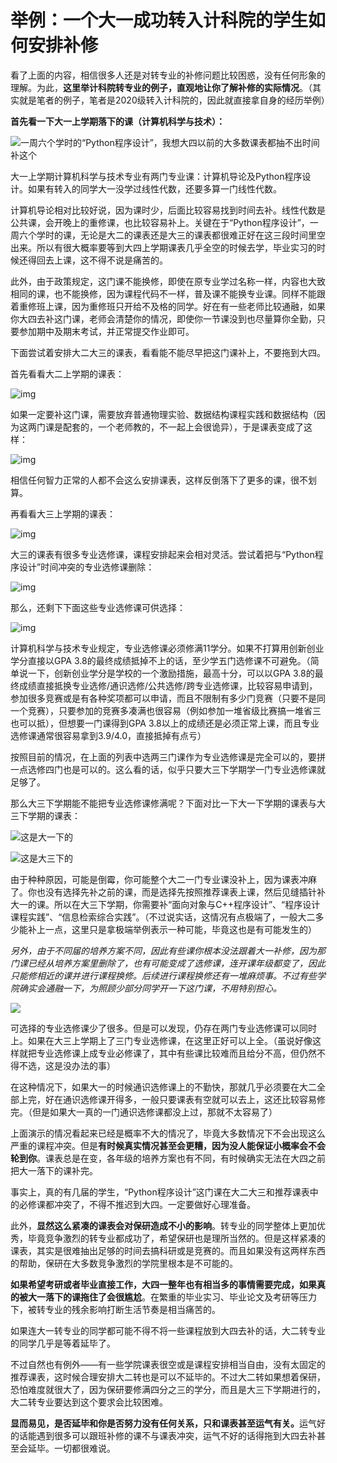 # 举例：一个大一成功转入计科院的学生如何安排补修

看了上面的内容，相信很多人还是对转专业的补修问题比较困惑，没有任何形象的理解。为此，**这里举计科院转专业的例子，直观地让你了解补修的实际情况**。（其实就是笔者的例子，笔者是2020级转入计科院的，因此就直接拿自身的经历举例）

**首先看一下大一上学期落下的课（计算机科学与技术）：**

![一周六个学时的“Python程序设计”，我想大四以前的大多数课表都抽不出时间补这个](https://pic3.zhimg.com/80/v2-18f374f039c88d73758558a6b206967a_720w.jpg)

大一上学期计算机科学与技术专业有两门专业课：计算机导论及Python程序设计。如果有转入的同学大一没学过线性代数，还要多算一门线性代数。

计算机导论相对比较好说，因为课时少，后面比较容易找到时间去补。线性代数是公共课，会开晚上的重修课，也比较容易补上。关键在于“Python程序设计”，一周六个学时的课，无论是大二的课表还是大三的课表都很难正好在这三段时间里空出来。所以有很大概率要等到大四上学期课表几乎全空的时候去学，毕业实习的时候还得回去上课，这不得不说是痛苦的。

此外，由于政策规定，这门课不能换修，即使在原专业学过名称一样，内容也大致相同的课，也不能换修，因为课程代码不一样，普及课不能换专业课。同样不能跟着重修班上课，因为重修班只开给不及格的同学。好在有一些老师比较通融，如果你大四去补这门课，老师会清楚你的情况，即使你一节课没到也尽量算你全勤，只要参加期中及期末考试，并正常提交作业即可。

下面尝试着安排大二大三的课表，看看能不能尽早把这门课补上，不要拖到大四。

首先看看大二上学期的课表：

![img](https://pic2.zhimg.com/80/v2-4a3b0bcca56ed405525a85bb6f771f21_720w.jpg)

如果一定要补这门课，需要放弃普通物理实验、数据结构课程实践和数据结构（因为这两门课是配套的，一个老师教的，不一起上会很诡异），于是课表变成了这样：

![img](https://pic1.zhimg.com/80/v2-1bfabb6e52dfd1ebb3ee72273d0fa1c4_720w.jpg)

相信任何智力正常的人都不会这么安排课表，这样反倒落下了更多的课，很不划算。

再看看大三上学期的课表：

![img](https://pic3.zhimg.com/80/v2-ac0681eb4dbbbd7d4b6218e53cf65546_720w.jpg)

大三的课表有很多专业选修课，课程安排起来会相对灵活。尝试着把与“Python程序设计”时间冲突的专业选修课删除：

![img](https://pic2.zhimg.com/80/v2-b32727d0368a71c718861acc1896b555_720w.jpg)

那么，还剩下下面这些专业选修课可供选择：

![img](https://pic3.zhimg.com/80/v2-9df622477bb86c501303ad4d8bc4d2a6_720w.jpg)

计算机科学与技术专业规定，专业选修课必须修满11学分。如果不打算用创新创业学分直接以GPA 3.8的最终成绩抵掉不上的话，至少学五门选修课不可避免。（简单说一下，创新创业学分是学校的一个激励措施，最高十分，可以以GPA 3.8的最终成绩直接抵换专业选修/通识选修/公共选修/跨专业选修课，比较容易申请到，参加很多竞赛或是有各种奖项都可以申请，而且不限制有多少门竞赛（只要不是同一个竞赛），只要参加的竞赛多凑满也很容易（例如参加一堆省级比赛搞一堆省三也可以抵），但想要一门课得到GPA 3.8以上的成绩还是必须正常上课，而且专业选修课通常很容易拿到3.9/4.0，直接抵掉有点亏）

按照目前的情况，在上面的列表中选两三门课作为专业选修课是完全可以的，要拼一点选修四门也是可以的。这么看的话，似乎只要大三下学期学一门专业选修课就足够了。

那么大三下学期能不能把专业选修课修满呢？下面对比一下大一下学期的课表与大三下学期的课表：

![这是大一下的](https://pic2.zhimg.com/80/v2-d102a69a9168480bfffdf8dcabe26701_720w.jpg)

![这是大三下的](https://pic4.zhimg.com/80/v2-14bf94950104afffbccc5aa1bd25e82f_720w.jpg)

由于种种原因，可能是倒霉，你可能整个大二一门专业课没补上，因为课表冲麻了。你也没有选择先补之前的课，而是选择先按照推荐课表上课，然后见缝插针补大一的课。所以在大三下学期，你需要补“面向对象与C++程序设计”、“程序设计课程实践”、“信息检索综合实践”。（不过说实话，这情况有点极端了，一般大二多少能补上一点，这里只是拿极端举例表示一种可能，毕竟这也是有可能发生的）

*另外，由于不同届的培养方案不同，因此有些课你根本没法跟着大一补修，因为那门课已经从培养方案里删除了，也有可能变成了选修课，连开课年级都变了，因此只能修相近的课并进行课程换修。后续进行课程换修还有一堆麻烦事。不过有些学院确实会通融一下，为照顾少部分同学开一下这门课，不用特别担心。*

![](https://pic1.zhimg.com/80/v2-3e8c84a95f605ad684bc570ef70e895c_720w.jpg)

可选择的专业选修课少了很多。但是可以发现，仍存在两门专业选修课可以同时上。如果在大三上学期上了三门专业选修课，在这里正好可以上全。（虽说好像这样就把专业选修课上成专业必修课了，其中有些课比较难而且给分不高，但仍然不得不选，这是没办法的事）

在这种情况下，如果大一的时候通识选修课上的不勤快，那就几乎必须要在大二全部上完，好在通识选修课开得多，一般只要课表有空就可以去上，这还比较容易修完。（但是如果大一真的一门通识选修课都没上过，那就不太容易了）

上面演示的情况看起来已经是概率不大的情况了，毕竟大多数情况下不会出现这么严重的课程冲突。但是**有时候真实情况甚至会更糟，因为没人能保证小概率会不会轮到你**。课表总是在变，各年级的培养方案也有不同，有时候确实无法在大四之前把大一落下的课补完。

事实上，真的有几届的学生，“Python程序设计”这门课在大二大三和推荐课表中的必修课都冲突了，不得不推迟到大四。一定要做好心理准备。

此外，**显然这么紧凑的课表会对保研造成不小的影响**。转专业的同学整体上更加优秀，毕竟竞争激烈的转专业都成功了，希望保研也是理所当然的。但是这样紧凑的课表，其实是很难抽出足够的时间去搞科研或是竞赛的。而且如果没有这两样东西的帮助，保研在大多数竞争激烈的学院里根本是不可能的。

**如果希望考研或者毕业直接工作，大四一整年也有相当多的事情需要完成，如果真的被大一落下的课拖住了会很尴尬**。在繁重的毕业实习、毕业论文及考研等压力下，被转专业的残余影响打断生活节奏是相当痛苦的。

如果连大一转专业的同学都可能不得不将一些课程放到大四去补的话，大二转专业的同学几乎是等着延毕了。

不过自然也有例外——有一些学院课表很空或是课程安排相当自由，没有太固定的推荐课表，这时候合理安排大二转也是可以不延毕的。不过大二转如果想着保研，恐怕难度就很大了，因为保研要修满四分之三的学分，而且是大三下学期进行的，大二转专业要达到这个要求会比较困难。

<b>显而易见，是否延毕和你是否努力没有任何关系，只和课表甚至运气有关。</b>运气好的话能遇到很多可以跟班补修的课不与课表冲突，运气不好的话得拖到大四去补甚至会延毕。一切都很难说。